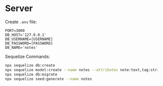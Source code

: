 # Server

Create `.env` file:

```text
PORT=3000
DB_HOST='127.0.0.1'
DB_USERNAME=[USERNAME]
DB_PASSWORD=[PASSWORD]
DB_NAME='notes'
```

Sequelize Commands:

```bash
npx sequelize db:create
npx sequelize model:create --name notes --attributes note:text,tag:string
npx sequelize db:migrate
npx sequelize seed:generate --name notes
```
